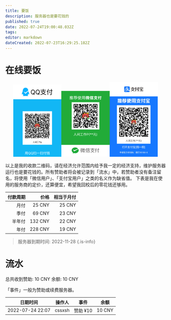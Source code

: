 ```yaml
---
title: 要饭
description: 服务器也是要花钱的
published: true
date: 2022-07-24T19:00:48.032Z
tags: 
editor: markdown
dateCreated: 2022-07-23T16:29:25.182Z
---
```


# 在线要饭
<center class="half">
    <img src="/qqpay.png" width="30%"></img><img src="/wechatpay.png" width="30%"></img><img src="/alipay.jpg" width="30%"></img>
</center>

以上是我的收款二维码，请在经济允许范围内给予我一定的经济支持，维护服务器运行也是要花钱的。所有赞助者将会被记录到「流水」中，若赞助者没有备注留名，将使用「微信用户」、「支付宝用户」之类的名义作为缺省值。
下表是我在使用的服务商的定价，还算便宜，希望我回校后的零花钱还够用。

| 付款周期 | 价格 | 相当于月付 |
| ----:| ----:| ----:|
| 月付 | 25 CNY | 25 CNY |
| 季付 | 69 CNY | 23 CNY |
| 半年付 | 132 CNY | 22 CNY |
| 年付 | 228 CNY | 19 CNY |

> 服务器到期时间: 2022-11-28
{.is-info}

# 流水

总共收到赞助: 10 CNY
余额: 10 CNY

「事件」一般为赞助或续费服务器。

| 日期时间 | 操作人 | 事件 | 余额 |
| ---- | ---- | ---- | ---- |
| 2022-07-24 22:07 | cssxsh | 赞助 ¥10 | 10 CNY |

